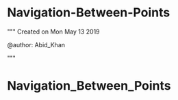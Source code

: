 # Navigation-Between-Points

""" Created on Mon May 13 2019

@author: Abid_Khan

"""
# Navigation_Between_Points
